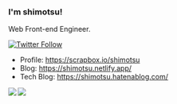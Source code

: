### I'm shimotsu!

Web Front-end Engineer.

[![Twitter Follow](https://img.shields.io/twitter/follow/shimotsu_?color=1DA1F2&logo=twitter&style=for-the-badge)](https://twitter.com/intent/follow?original_referer=https%3A%2F%2Fgithub.com%2Fshimotsu_&screen_name=shimotsu_)

- Profile: https://scrapbox.io/shimotsu
- Blog: https://shimotsu.netlify.app/
- Tech Blog: https://shimotsu.hatenablog.com/

<div>
  <a href="https://github.com/anuraghazra/github-readme-stats">
    <img align="left" src="https://github-readme-stats.vercel.app/api?username=shimotsu4431&count_private=true&show_icons=true&theme=react" />
  </a>
  <a href="https://github.com/anuraghazra/github-readme-stats">
    <img src="https://github-readme-stats.vercel.app/api/top-langs/?username=shimotsu4431&theme=react" />
  </a>
</div>
